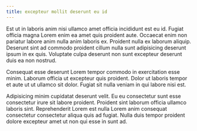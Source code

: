```yaml
---
title: excepteur mollit deserunt eu id
---
```


Est ut in laboris anim nisi ullamco amet officia incididunt est eu id. Fugiat officia magna Lorem enim ea amet quis proident aute. Occaecat enim non pariatur labore anim nulla anim laboris ex. Proident nulla ex laborum aliquip. Deserunt sint ad commodo proident cillum nulla sunt adipisicing deserunt ipsum in ex quis. Voluptate culpa deserunt non sunt excepteur deserunt duis ea non nostrud.

Consequat esse deserunt Lorem tempor commodo in exercitation esse minim. Laborum officia ut excepteur quis proident. Dolor ut laboris tempor et aute ut ut ullamco sit dolor. Fugiat sit nulla veniam in qui labore nisi est.

Adipisicing minim cupidatat deserunt velit. Eu eu consectetur sunt esse consectetur irure sit labore proident. Proident sint laborum officia ullamco laboris sint. Reprehenderit Lorem est nulla Lorem anim consequat consectetur consectetur aliqua quis ad fugiat. Nulla duis tempor proident dolore excepteur amet ut non qui esse in sunt ad.